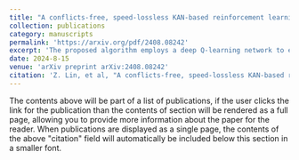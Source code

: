 ```yaml
---
title: "A conflicts-free, speed-lossless KAN-based reinforcement learning decision system for interactive driving in roundabouts"
collection: publications
category: manuscripts
permalink: 'https://arxiv.org/pdf/2408.08242'
excerpt: 'The proposed algorithm employs a deep Q-learning network to effectively learn safe and efficient driving strategies in complex multi-vehicle roundabouts '
date: 2024-8-15
venue: 'arXiv preprint arXiv:2408.08242'
citation: 'Z. Lin, et al, "A conflicts-free, speed-lossless KAN-based reinforcement learning decision system for interactive driving in roundabouts," arXiv preprint arxiv:2408.08242, 2024.'
---
```


The contents above will be part of a list of publications, if the user clicks the link for the publication than the contents of section will be rendered as a full page, allowing you to provide more information about the paper for the reader. When publications are displayed as a single page, the contents of the above "citation" field will automatically be included below this section in a smaller font.